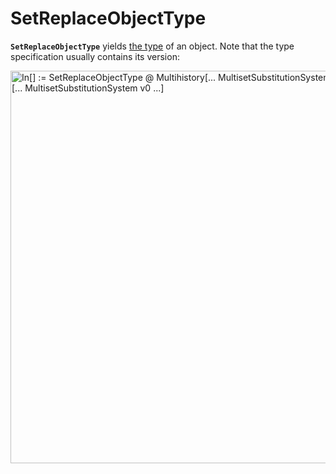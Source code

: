 # SetReplaceObjectType

**`SetReplaceObjectType`** yields [the type](/Documentation/Types/README.md) of an object. Note that the type
specification usually contains its version:

<img src="/Documentation/Images/SetReplaceObjectTypeOfMultihistory.png"
     width="628.2"
     alt="
       In[] := SetReplaceObjectType @ Multihistory[... MultisetSubstitutionSystem v0 ...]
       Out[] = [... MultisetSubstitutionSystem v0 ...]
     ">
